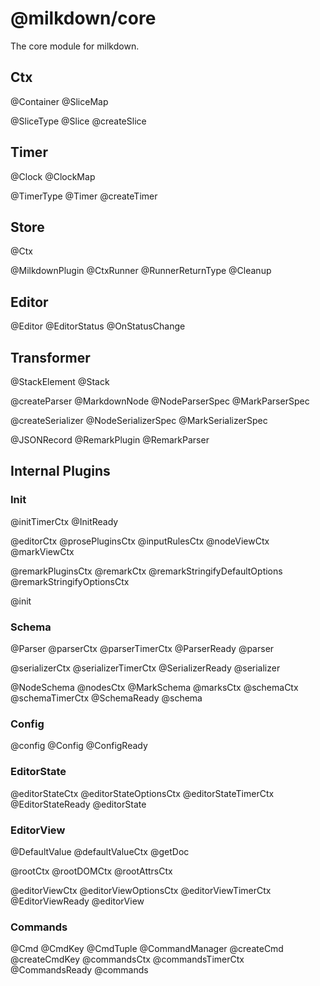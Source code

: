 # @milkdown/core

The core module for milkdown.

## Ctx

@Container
@SliceMap

@SliceType
@Slice
@createSlice

## Timer

@Clock
@ClockMap

@TimerType
@Timer
@createTimer

## Store

@Ctx

@MilkdownPlugin
@CtxRunner
@RunnerReturnType
@Cleanup

## Editor

@Editor
@EditorStatus
@OnStatusChange

## Transformer

@StackElement
@Stack

@createParser
@MarkdownNode
@NodeParserSpec
@MarkParserSpec

@createSerializer
@NodeSerializerSpec
@MarkSerializerSpec

@JSONRecord
@RemarkPlugin
@RemarkParser

## Internal Plugins

### Init

@initTimerCtx
@InitReady

@editorCtx
@prosePluginsCtx
@inputRulesCtx
@nodeViewCtx
@markViewCtx

@remarkPluginsCtx
@remarkCtx
@remarkStringifyDefaultOptions
@remarkStringifyOptionsCtx

@init

### Schema

@Parser
@parserCtx
@parserTimerCtx
@ParserReady
@parser

@serializerCtx
@serializerTimerCtx
@SerializerReady
@serializer

@NodeSchema
@nodesCtx
@MarkSchema
@marksCtx
@schemaCtx
@schemaTimerCtx
@SchemaReady
@schema

### Config

@config
@Config
@ConfigReady

### EditorState

@editorStateCtx
@editorStateOptionsCtx
@editorStateTimerCtx
@EditorStateReady
@editorState

### EditorView

@DefaultValue
@defaultValueCtx
@getDoc

@rootCtx
@rootDOMCtx
@rootAttrsCtx

@editorViewCtx
@editorViewOptionsCtx
@editorViewTimerCtx
@EditorViewReady
@editorView

### Commands

@Cmd
@CmdKey
@CmdTuple
@CommandManager
@createCmd
@createCmdKey
@commandsCtx
@commandsTimerCtx
@CommandsReady
@commands
